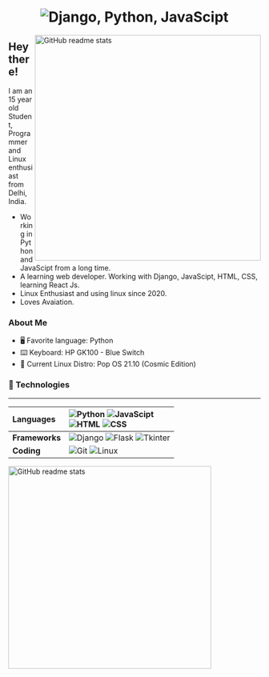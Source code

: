 <h1 align=center><img src="https://readme-typing-svg.herokuapp.com/?font=jetbrains+mono&color=%23a9b665&size=22&center=true&vCenter=true&lines=Python%2C+Django%2C+Linux;JavaScipt%2C+HTML%2C+CSS" alt="Django, Python, JavaScipt"></h1>

<img src="https://github-readme-stats.vercel.app/api?username=ronit-bhati&theme=onedark&show_icons=true&include_all_commits=true&hide_border=true&count_private=true&hide=issues&custom_title=Ronit&nbsp;Bhati's&nbsp;Stats&title_color=a9b665&icon_color=e3a84e&text_color=dfbf8e&bg_color=282828" alt="GitHub readme stats" width=451px align=right>

## Hey there!

I am an 15 year old Student, Programmer and Linux enthusiast from Delhi, India.

* Working in Python and JavaScipt from a long time.
* A learning web developer. Working with Django, JavaScipt, HTML, CSS, learning React Js.
* Linux Enthusiast and using linux since 2020.
* Loves Avaiation.

### About Me

- 🖥 Favorite language: Python
- ⌨️ Keyboard: HP GK100 - Blue Switch
- 🐧 Current Linux Distro: Pop OS 21.10 (Cosmic Edition)



### 🔨 Technologies

---
**Languages** | ![Python](https://img.shields.io/badge/-Python%20-darkblue) ![JavaScipt](https://img.shields.io/badge/-JavaScipt%20-green)<br> ![HTML](https://img.shields.io/badge/-HTML-orange) ![CSS](https://img.shields.io/badge/-CSS-lightblue)
:--- | :---
**Frameworks** | ![Django](https://img.shields.io/badge/-Django-brown) ![Flask](https://img.shields.io/badge/-Flask-black) ![Tkinter](https://img.shields.io/badge/-Tkinter-lightgrey)
**Coding** | ![Git](https://img.shields.io/badge/git-%23F05033.svg?style=for-the-badge&logo=git&logoColor=white) ![Linux](https://img.shields.io/badge/Linux-FCC624?style=for-the-badge&logo=linux&logoColor=black)

<img src="https://github-readme-stats.vercel.app/api/top-langs/?username=ronit-bhati&layout=compact&theme=onedark&langs_count=6&hide_border=true&hide=jupyter%20notebook,vim%20script,roff,css,scheme,scss&title_color=a9b665&icon_color=e3a84e&text_color=dfbf8e&bg_color=282828&custom_title=My&nbsp;Language&nbsp;Stats" alt="GitHub readme stats" width=405px>
